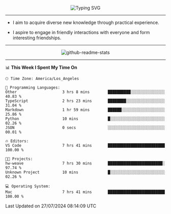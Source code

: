 <p align="center">
  <img src="https://readme-typing-svg.demolab.com?font=Fira+Code&weight=500&size=32&duration=2500&pause=1600&center=true&vCenter=true&random=false&width=1024&height=64&lines=Hi+there+%F0%9F%91%8B;I'm+delighted+you+could+make+it+here+%F0%9F%8E%89;I'm+Harry%2C+a+college+student+still+finding+my+way" alt="Typing SVG" />
</p>


---


- I aim to acquire diverse new knowledge through practical experience.

- I aspire to engage in friendly interactions with everyone and form interesting friendships.


---


<p align="center">
  <img src="https://github-readme-stats.vercel.app/api?username=Harry-Jing&show_icons=true" alt="github-readme-stats"/>
</p>


---

<!--START_SECTION:waka-->
📊 **This Week I Spent My Time On** 

```text
🕑︎ Time Zone: America/Los_Angeles

💬 Programming Languages: 
Other                    3 hrs 8 mins        ██████████░░░░░░░░░░░░░░░   40.83 % 
TypeScript               2 hrs 23 mins       ████████░░░░░░░░░░░░░░░░░   31.04 % 
Markdown                 1 hr 59 mins        ██████░░░░░░░░░░░░░░░░░░░   25.86 % 
Python                   10 mins             █░░░░░░░░░░░░░░░░░░░░░░░░   02.26 % 
JSON                     0 secs              ░░░░░░░░░░░░░░░░░░░░░░░░░   00.01 % 

🔥 Editors: 
VS Code                  7 hrs 41 mins       █████████████████████████   100.00 % 

🐱‍💻 Projects: 
hw-weave                 7 hrs 30 mins       ████████████████████████░   97.74 % 
Unknown Project          10 mins             █░░░░░░░░░░░░░░░░░░░░░░░░   02.26 % 

💻 Operating System: 
Mac                      7 hrs 41 mins       █████████████████████████   100.00 % 
```


 Last Updated on 27/07/2024 08:14:09 UTC
<!--END_SECTION:waka-->

